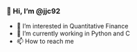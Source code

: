 ### 👋 Hi, I’m @jjc92
- 👀 I’m interested in Quantitative Finance 
- 🌱 I’m currently working in Python and C
- 📫 How to reach me 
<!---
jjc92/jjc92 is a ✨ special ✨ repository because its `README.md` (this file) appears on your GitHub profile.
You can click the Preview link to take a look at your changes.
--->
